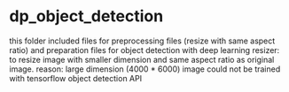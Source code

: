 # dp_object_detection
this folder included files for preprocessing files (resize with same aspect ratio) and preparation files for object detection with deep learning 
resizer: to resize image with smaller dimension and same aspect ratio as original image.
reason: large dimension (4000 * 6000) image could not be trained with tensorflow object detection API 
